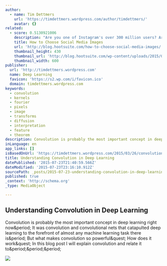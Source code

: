 ```yaml
---
author:
  - name: Tim Dettmers
    url: 'https://timdettmers.wordpress.com/author/timdettmers/'
    avatar: {}
related:
  - score: 0.5130921006
    description: "Are you one of Instagram's over 300 million users? Are you behind any of the 30 billion images that have been pinned on Pinterest? Have you watched some of the over 1 billion Facebook videos viewed on the social network every day? I've yet to come across someone arguing that images don't work on social media."
    title: How to Choose Social Media Images
    url: 'http://blog.hootsuite.com/how-to-choose-social-media-images/'
    thumbnail_height: 430
    thumbnail_url: 'http://blog.hootsuite.com/wp-content/uploads/2015/01/How-to-Choose-Social-Media-Images.jpg'
    thumbnail_width: 600
publisher:
  url: 'http://timdettmers.wordpress.com'
  name: Deep Learning
  favicon: 'https://s2.wp.com/i/favicon.ico'
  domain: timdettmers.wordpress.com
keywords:
  - convolution
  - kernels
  - fourier
  - pixels
  - image
  - transforms
  - diffusion
  - interpretation
  - feature
  - theorem
description: Convolution is probably the most important concept in deep learning right now. It was convolution and convolutional nets that catapulted deep learning to the forefront of almost any machine learning task there is. But what makes convolution so powerful? How does it work? In this blog post I will explain convolution and relate it to...
inLanguage: en
app_links: []
isBasedOnUrl: 'https://timdettmers.wordpress.com/2015/03/26/convolution-deep-learning/#more-192'
title: Understanding Convolution in Deep Learning
datePublished: '2015-07-23T21:40:59.566Z'
dateModified: '2015-07-23T23:16:10.912Z'
sourcePath: _posts/2015-07-23-understanding-convolution-in-deep-learning.md
published: true
_context: 'http://schema.org'
_type: MediaObject

---
```

<article style=""><h1>Understanding Convolution in Deep Learning</h1><p>Convolution is probably the most important concept in deep learning right now&amp;period; It was convolution and convolutional nets that catapulted deep learning to the forefront of almost any machine learning task there is&amp;period; But what makes convolution so powerful&amp;quest; How does it work&amp;quest; In this blog post I will explain convolution and relate it to&amp;period;&amp;period;&amp;period;</p><img src="https://timdettmers.files.wordpress.com/2015/03/autoencoder_fashion_features_and_results.png?w=700&amp;h=882" /></article>